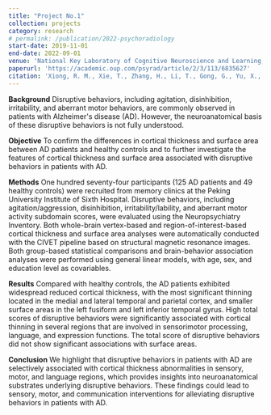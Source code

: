 ```yaml
---
title: "Project No.1"
collection: projects
category: research
# permalink: /publication/2022-psychoradiology
start-date: 2019-11-01
end-date: 2022-09-01
venue: 'National Key Laboratory of Cognitive Neuroscience and Learning, Beijing Normal University, Beijing, CHN'
paperurl: 'https://academic.oup.com/psyrad/article/2/3/113/6835627'
citation: 'Xiong, R. M., Xie, T., Zhang, H., Li, T., Gong, G., Yu, X., & He, Y. (2022). The pattern of cortical thickness underlying disruptive behaviors in alzheimer’s disease. Psychoradiology, 2(3), 113–120. https://doi.org/10.1093/psyrad/kkac017.'
---
```


**Background**
Disruptive behaviors, including agitation, disinhibition, irritability, and aberrant motor behaviors, are commonly observed in patients with Alzheimer's disease (AD). However, the neuroanatomical basis of these disruptive behaviors is not fully understood.

**Objective**
To confirm the differences in cortical thickness and surface area between AD patients and healthy controls and to further investigate the features of cortical thickness and surface area associated with disruptive behaviors in patients with AD.

**Methods**
One hundred seventy-four participants (125 AD patients and 49 healthy controls) were recruited from memory clinics at the Peking University Institute of Sixth Hospital. Disruptive behaviors, including agitation/aggression, disinhibition, irritability/lability, and aberrant motor activity subdomain scores, were evaluated using the Neuropsychiatry Inventory. Both whole-brain vertex-based and region-of-interest-based cortical thickness and surface area analyses were automatically conducted with the CIVET pipeline based on structural magnetic resonance images. Both group-based statistical comparisons and brain-behavior association analyses were performed using general linear models, with age, sex, and education level as covariables.

**Results**
Compared with healthy controls, the AD patients exhibited widespread reduced cortical thickness, with the most significant thinning located in the medial and lateral temporal and parietal cortex, and smaller surface areas in the left fusiform and left inferior temporal gyrus. High total scores of disruptive behaviors were significantly associated with cortical thinning in several regions that are involved in sensorimotor processing, language, and expression functions. The total score of disruptive behaviors did not show significant associations with surface areas.

**Conclusion**
We highlight that disruptive behaviors in patients with AD are selectively associated with cortical thickness abnormalities in sensory, motor, and language regions, which provides insights into neuroanatomical substrates underlying disruptive behaviors. These findings could lead to sensory, motor, and communication interventions for alleviating disruptive behaviors in patients with AD.